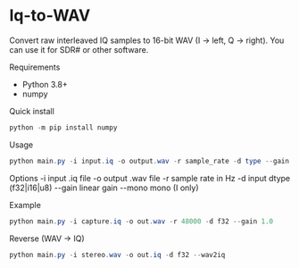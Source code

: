 # Iq-to-WAV

 Convert raw interleaved IQ samples to 16-bit WAV (I -> left, Q -> right).
 You can use it for SDR# or other software.

 Requirements
 - Python 3.8+
 - numpy

 Quick install
 ```powershell
 python -m pip install numpy
 ```

 Usage
 ```powershell
 python main.py -i input.iq -o output.wav -r sample_rate -d type --gain 1.0
 ```

 Options
 -i  input .iq file
 -o  output .wav file
 -r  sample rate in Hz
 -d  input dtype (f32|i16|u8)
 --gain  linear gain
 --mono  mono (I only)

 Example
 ```powershell
 python main.py -i capture.iq -o out.wav -r 48000 -d f32 --gain 1.0
 ```

Reverse (WAV -> IQ)
```powershell
python main.py -i stereo.wav -o out.iq -d f32 --wav2iq
```